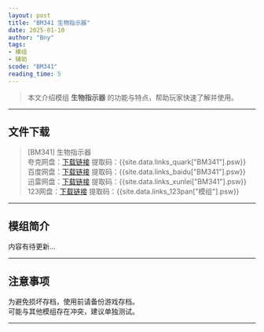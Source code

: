 ```yaml
---
layout: post
title: "BM341 生物指示器"
date: 2025-01-10
author: "Bny"
tags: 
- 模组
- 辅助
scode: "BM341"
reading_time: 5
---
```


> 本文介绍模组 **生物指示器** 的功能与特点，帮助玩家快速了解并使用。

---

## 文件下载

> [BM341] 生物指示器  
夸克网盘：[下载链接]({{site.data.links_quark["BM341"].url}}) 提取码：{{site.data.links_quark["BM341"].psw}}  
百度网盘：[下载链接]({{site.data.links_baidu["BM341"].url}}) 提取码：{{site.data.links_baidu["BM341"].psw}}  
迅雷网盘：[下载链接]({{site.data.links_xunlei["BM341"].url}}) 提取码：{{site.data.links_xunlei["BM341"].psw}}  
123网盘：[下载链接]({{site.data.links_123pan["模组"].url}}) 提取码：{{site.data.links_123pan["模组"].psw}}  

---

## 模组简介

>  
内容有待更新...  

---

## 注意事项

>  
为避免损坏存档，使用前请备份游戏存档。  
可能与其他模组存在冲突，建议单独测试。  

---

